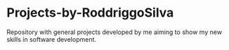 # Projects-by-RoddriggoSilva
Repository with general projects developed by me aiming to show my new skills in software development.
